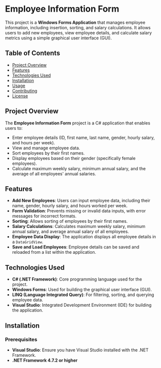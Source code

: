 # Employee Information Form

This project is a **Windows Forms Application** that manages employee information, including insertion, sorting, and salary calculations. It allows users to add new employees, view employee details, and calculate salary metrics using a simple graphical user interface (GUI).

## Table of Contents
- [Project Overview](#project-overview)
- [Features](#features)
- [Technologies Used](#technologies-used)
- [Installation](#installation)
- [Usage](#usage)
- [Contributing](#contributing)
- [License](#license)

## Project Overview
The **Employee Information Form** project is a C# application that enables users to:
- Enter employee details (ID, first name, last name, gender, hourly salary, and hours per week).
- View and manage employee data.
- Sort employees by their first names.
- Display employees based on their gender (specifically female employees).
- Calculate maximum weekly salary, minimum annual salary, and the average of all employees' annual salaries.

## Features
- **Add New Employees**: Users can input employee data, including their name, gender, hourly salary, and hours worked per week.
- **Form Validation**: Prevents missing or invalid data inputs, with error messages for incorrect formats.
- **Sorting**: Allows sorting of employees by their first names.
- **Salary Calculations**: Calculates maximum weekly salary, minimum annual salary, and average annual salary of all employees.
- **Employee Data Display**: The application displays all employee details in a `DataGridView`.
- **Save and Load Employees**: Employee details can be saved and reloaded from a list within the application.

## Technologies Used
- **C# (.NET Framework)**: Core programming language used for the project.
- **Windows Forms**: Used for building the graphical user interface (GUI).
- **LINQ (Language Integrated Query)**: For filtering, sorting, and querying employee data.
- **Visual Studio**: Integrated Development Environment (IDE) for building the application.

## Installation
### Prerequisites
- **Visual Studio**: Ensure you have Visual Studio installed with the .NET Framework.
- **.NET Framework 4.7.2 or higher**
